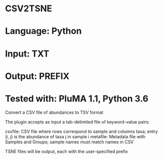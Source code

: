 # CSV2TSNE
# Language: Python
# Input: TXT
# Output: PREFIX
# Tested with: PluMA 1.1, Python 3.6

Convert a CSV file of abundances to TSV format

The plugin accepts as input a tab-delimited file of
keyword-value pairs:

csvfile: CSV file where rows correspond to sample and columns taxa; entry (i, j) is the abundance of taxa j in sample i
metafile: Metadata file with Samples and Groups; sample names must match names in CSV

TSNE files will be output, each with the user-specified prefix

